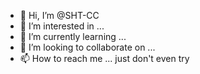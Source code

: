 - 👋 Hi, I’m @SHT-CC
- 👀 I’m interested in ...
- 🌱 I’m currently learning ...
- 💞️ I’m looking to collaborate on ...
- 📫 How to reach me ... just don't even try

<!---
SHT-CC/SHT-CC is a ✨ special ✨ repository because its `README.md` (this file) appears on your GitHub profile.
You can click the Preview link to take a look at your changes.
--->
